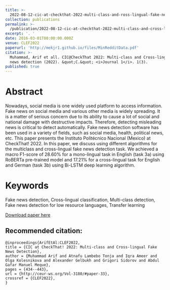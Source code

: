 ```yaml
---
title: >-
  2022-08-12-cic-at-checkthat-2022-multi-class-and-ross-lingual-fake-news-detection
collection: publications
permalink: >-
  /publication/2022-08-12-cic-at-checkthat-2022-multi-class-and-cross-lingual-fake-news-detection
excerpt: '. '
date: 2016-03-01T00:00:00.000Z
venue: CLEF2022
paperurl: 'http://mekjr1.github.io/files/MinRedditData.pdf'
citation: >-
  Muhammad, Arif et all. CIC@CheckThat 2022: Multi-class and Cross-lingual fake
  news detection (2022). &quot;C.&quot; <i>Journal 1</i>. 1(3).
published: true
---
```


# Abstract
Nowadays, social media is one widely used platform to access information. Fake news on social media
and various other media is widely spreading. It is a matter of serious concern due to its ability to cause
a lot of social and national damage with destructive impacts. Therefore, detecting misleading news
is critical to detect automatically. Fake news detection software has been used in a variety of fields,
such as social media, health, political news, etc. This paper presents the Instituto Politécnico Nacional
(Mexico) at CheckThat! 2022. In this paper, we discuss using different algorithms for the multiclass and
cross-lingual fake news detection task. We achieved a macro F1-score of 28.60% for a mono-lingual task
in English (task 3a) using RoBERTa pre-trained model and 17.21% for a cross-lingual task for English and
German (task 3b) using Bi-LSTM deep learning algorithm.

# Keywords
Fake news detection, Cross-lingual classification, Multi-class detection, Fake news detection for low
resource languages, Transfer learning

[Download paper here](http://ceur-ws.org/Vol-3180/paper-33.pdf)

## Recommended citation: 

```{=latex}
@inproceedings{ArifEtAl:CLEF2022,
title = {CIC at CheckThat! 2022: Multi-class and Cross-lingual Fake News Detection},
author = {Muhammad Arif and Atnafu Lambebo Tonja and Iqra Ameer and Olga Kolesnikova and Alexander Gelbukh and Grigori Sidorov and Abdul Gafar Manuel Meque},
pages = {434--443},
url = {http://ceur-ws.org/Vol-3180/#paper-33},
crossref = {CLEF2022},
}
```
